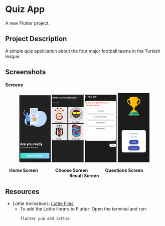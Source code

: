 # Quiz App

A new Flutter project.

## Project Description
A simple quiz application about the four major football teams in the Turkish league.

## Screenshots
#### Screens
<p align="center">
    <img src="quizappimages/start.png" alt="Home Screen" width="20%">
    <img src="quizappimages/choose.png" alt="Choose Screen" width="20%">
    <img src="quizappimages/questions.png" alt="Questions Screen" width="20%">
    <img src="quizappimages/result.png" alt="Result Screen" width="20%">
</p>
<p align="center">
    <strong>Home Screen</strong> &nbsp;&nbsp;&nbsp;&nbsp;&nbsp;&nbsp;&nbsp;&nbsp;&nbsp;&nbsp;&nbsp;&nbsp;
    <strong>Choose Screen</strong> &nbsp;&nbsp;&nbsp;&nbsp;&nbsp;&nbsp;&nbsp;&nbsp;&nbsp;&nbsp;&nbsp;&nbsp;
    <strong>Questions Screen</strong> &nbsp;&nbsp;&nbsp;&nbsp;&nbsp;&nbsp;&nbsp;&nbsp;&nbsp;&nbsp;&nbsp;&nbsp;
    <strong>Result Screen</strong>
</p>

## Resources 

- Lottie Animations: [Lottie Files](https://lottiefiles.com/)
  - To add the Lottie library to Flutter:
    Open the terminal and run:
    ```bash
    flutter pub add lottie
    ```
